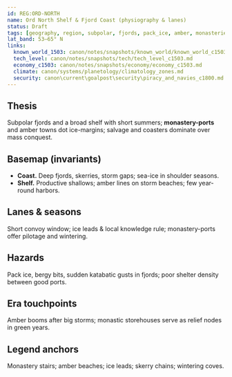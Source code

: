 ```yaml
---
id: REG:ORD-NORTH
name: Ord North Shelf & Fjord Coast (physiography & lanes)
status: Draft
tags: [geography, region, subpolar, fjords, pack_ice, amber, monasteries, salvage]
lat_band: 53–65° N
links:
  known_world_1503: canon/notes/snapshots/known_world/known_world_c1503.md
  tech_level: canon/notes/snapshots/tech/tech_level_c1503.md
  economy_c1503: canon/notes/snapshots/economy/economy_c1503.md
  climate: canon/systems/planetology/climatology_zones.md
  security: canon\current\goalpost\security\piracy_and_navies_c1800.md
---
```


## Thesis
Subpolar fjords and a broad shelf with short summers; **monastery-ports** and amber towns dot ice-margins; salvage and coasters dominate over mass conquest.

## Basemap (invariants)
- **Coast.** Deep fjords, skerries, storm gaps; sea-ice in shoulder seasons.
- **Shelf.** Productive shallows; amber lines on storm beaches; few year-round harbors.

## Lanes & seasons
Short convoy window; ice leads & local knowledge rule; monastery-ports offer pilotage and wintering.

## Hazards
Pack ice, bergy bits, sudden katabatic gusts in fjords; poor shelter density between good ports.

## Era touchpoints
Amber booms after big storms; monastic storehouses serve as relief nodes in green years.

## Legend anchors
Monastery stairs; amber beaches; ice leads; skerry chains; wintering coves.
